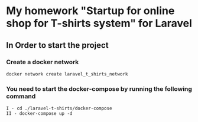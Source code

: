 # My homework "Startup for online shop for T-shirts system" for Laravel


## In Order to start the project 

### Create a docker network
```
docker network create laravel_t_shirts_network
```


### You need to start the docker-compose by running the following command
```
I - cd ./laravel-t-shirts/docker-compose
II - docker-compose up -d
```
